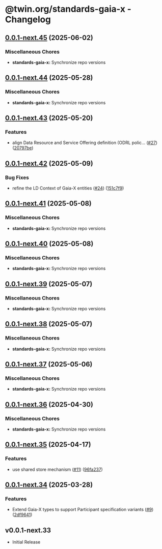 # @twin.org/standards-gaia-x - Changelog

## [0.0.1-next.45](https://github.com/twinfoundation/standards/compare/standards-gaia-x-v0.0.1-next.44...standards-gaia-x-v0.0.1-next.45) (2025-06-02)


### Miscellaneous Chores

* **standards-gaia-x:** Synchronize repo versions

## [0.0.1-next.44](https://github.com/twinfoundation/standards/compare/standards-gaia-x-v0.0.1-next.43...standards-gaia-x-v0.0.1-next.44) (2025-05-28)


### Miscellaneous Chores

* **standards-gaia-x:** Synchronize repo versions

## [0.0.1-next.43](https://github.com/twinfoundation/standards/compare/standards-gaia-x-v0.0.1-next.42...standards-gaia-x-v0.0.1-next.43) (2025-05-20)


### Features

* align Data Resource and Service Offering definition (ODRL polic… ([#27](https://github.com/twinfoundation/standards/issues/27)) ([20797be](https://github.com/twinfoundation/standards/commit/20797beff059c6fb253401d49b654cd7a57762d5))

## [0.0.1-next.42](https://github.com/twinfoundation/standards/compare/standards-gaia-x-v0.0.1-next.41...standards-gaia-x-v0.0.1-next.42) (2025-05-09)


### Bug Fixes

* refine the LD Context of Gaia-X entities ([#24](https://github.com/twinfoundation/standards/issues/24)) ([151c7f9](https://github.com/twinfoundation/standards/commit/151c7f940c900daac6c98a6f89ea5f708b25a1bd))

## [0.0.1-next.41](https://github.com/twinfoundation/standards/compare/standards-gaia-x-v0.0.1-next.40...standards-gaia-x-v0.0.1-next.41) (2025-05-08)


### Miscellaneous Chores

* **standards-gaia-x:** Synchronize repo versions

## [0.0.1-next.40](https://github.com/twinfoundation/standards/compare/standards-gaia-x-v0.0.1-next.39...standards-gaia-x-v0.0.1-next.40) (2025-05-08)


### Miscellaneous Chores

* **standards-gaia-x:** Synchronize repo versions

## [0.0.1-next.39](https://github.com/twinfoundation/standards/compare/standards-gaia-x-v0.0.1-next.38...standards-gaia-x-v0.0.1-next.39) (2025-05-07)


### Miscellaneous Chores

* **standards-gaia-x:** Synchronize repo versions

## [0.0.1-next.38](https://github.com/twinfoundation/standards/compare/standards-gaia-x-v0.0.1-next.37...standards-gaia-x-v0.0.1-next.38) (2025-05-07)


### Miscellaneous Chores

* **standards-gaia-x:** Synchronize repo versions

## [0.0.1-next.37](https://github.com/twinfoundation/standards/compare/standards-gaia-x-v0.0.1-next.36...standards-gaia-x-v0.0.1-next.37) (2025-05-06)


### Miscellaneous Chores

* **standards-gaia-x:** Synchronize repo versions

## [0.0.1-next.36](https://github.com/twinfoundation/standards/compare/standards-gaia-x-v0.0.1-next.35...standards-gaia-x-v0.0.1-next.36) (2025-04-30)


### Miscellaneous Chores

* **standards-gaia-x:** Synchronize repo versions

## [0.0.1-next.35](https://github.com/twinfoundation/standards/compare/standards-gaia-x-v0.0.1-next.34...standards-gaia-x-v0.0.1-next.35) (2025-04-17)


### Features

* use shared store mechanism ([#11](https://github.com/twinfoundation/standards/issues/11)) ([96fa237](https://github.com/twinfoundation/standards/commit/96fa23735f69c1fc7e3d0019b527634fa0a042d9))

## [0.0.1-next.34](https://github.com/twinfoundation/standards/compare/standards-gaia-x-v0.0.1-next.33...standards-gaia-x-v0.0.1-next.34) (2025-03-28)


### Features

* Extend Gaia-X types to support Participant specification variants ([#9](https://github.com/twinfoundation/standards/issues/9)) ([2df9641](https://github.com/twinfoundation/standards/commit/2df9641946fe27f916721978ca807002398c4199))

## v0.0.1-next.33

- Initial Release
